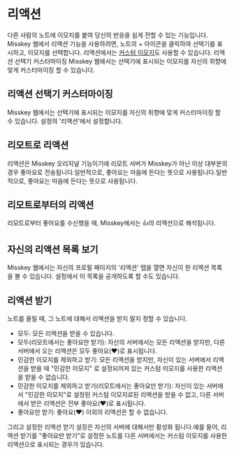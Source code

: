 # 리액션

다른 사람의 노트에 이모지를 붙여 당신의 반응을 쉽게 전할 수 있는 기능입니다. Misskey 웹에서 리액션 기능을 사용하려면, 노트의 + 아이콘을 클릭하여 선택기를 표시하고, 이모지를 선택합니다. 리액션에서는 [커스텀 이모지](./custom-emoji.md)도 사용할 수 있습니다. 리액션 선택기 커스터마이징 Misskey 웹에서는 선택기에 표시되는 이모지를 자신의 취향에 맞게 커스터마이징 할 수 있습니다.

## 리액션 선택기 커스터마이징

Misskey 웹에서는 선택기에 표시되는 이모지를 자신의 취향에 맞게 커스터마이징 할 수 있습니다.
설정의 '리액션'에서 설정합니다.

## 리모트로 리액션

리액션은 Misskey 오리지널 기능이기에 리모트 서버가 Misskey가 아닌 이상 대부분의 경우 좋아요로 전송됩니다.일반적으로, 좋아요는 마음에 든다는 뜻으로 사용됩니다.일반적으로, 좋아요는 마음에 든다는 뜻으로 사용됩니다.

## 리모트로부터의 리액션

리모트로부터 좋아요를 수신했을 때, Misskey에서는 👍의 리액션으로 해석됩니다.

## 자신의 리액션 목록 보기

Misskey 웹에서는 자신의 프로필 페이지의 '리액션' 탭을 열면 자신이 한 리액션 목록을 볼 수 있습니다.
설정에서 이 목록을 공개하도록 할 수도 있습니다.

## 리액션 받기

노트를 올릴 때, 그 노트에 대해서 리액션을 받지 말지 정할 수 있습니다.

- 모두: 모든 리액션을 받을 수 있습니다.
- 모두(리모트에서는 좋아요만 받기): 자신의 서버에서는 모든 리액션을 받지만, 다른 서버에서 오는 리액션은 모두 좋아요(❤)로 표시됩니다.
- 민감한 이모지를 제외하고 받기: 모든 리액션을 받지만, 자신이 있는 서버에서 리액션을 받을 때 "민감한 이모지" 로 설정되어져 있는 커스텀 이모지를 사용한 리액션을 받을 수 없습니다.
- 민감한 이모지를 제외하고 받기(리모트에서는 좋아요만 받기): 자신이 있는 서버에서 "민감한 이모지"로 설정된 커스텀 이모지로된 리액션을 받을 수 없고, 다른 서버에서 받은 리액션은 전부 좋아요(❤)로 표시됩니다.
- 좋아요만 받기: 좋아요(❤) 이외의 리액션은 할 수 없습니다.

그리고 설정한 리액션 받기 설정은 자신의 서버에 대해서만 활성화 됩니다.예를 들어, 리액션 받기를 "좋아요만 받기"로 설정한 노트를 다른 서버에서는 커스텀 이모지를 사용한 리액션으로 표시되는 경우가 있습니다.
